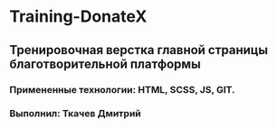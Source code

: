 # Training-DonateX

## Тренировочная верстка главной страницы благотворительной платформы

### Примененные технологии: HTML, SCSS, JS, GIT.

### Выполнил: Ткачев Дмитрий
